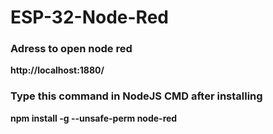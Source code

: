 # ESP-32-Node-Red

### Adress to open node red 

 **http://localhost:1880/**
 
 ### Type this command in NodeJS CMD after installing 

  **npm install -g --unsafe-perm node-red**
  
  

